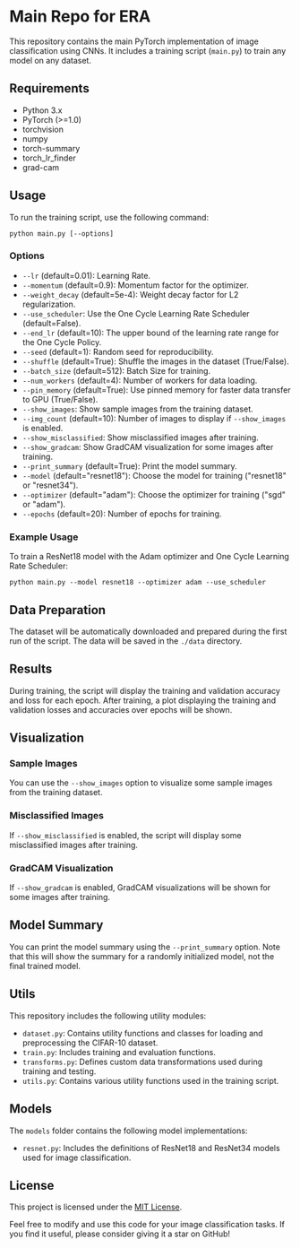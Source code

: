 # Main Repo for ERA

This repository contains the main PyTorch implementation of image classification using CNNs. It includes a training script (`main.py`) to train any model on any dataset.

## Requirements

- Python 3.x
- PyTorch (>=1.0)
- torchvision
- numpy
- torch-summary
- torch_lr_finder
- grad-cam

## Usage

To run the training script, use the following command:

```
python main.py [--options]
```

### Options

- `--lr` (default=0.01): Learning Rate.
- `--momentum` (default=0.9): Momentum factor for the optimizer.
- `--weight_decay` (default=5e-4): Weight decay factor for L2 regularization.
- `--use_scheduler`: Use the One Cycle Learning Rate Scheduler (default=False).
- `--end_lr` (default=10): The upper bound of the learning rate range for the One Cycle Policy.
- `--seed` (default=1): Random seed for reproducibility.
- `--shuffle` (default=True): Shuffle the images in the dataset (True/False).
- `--batch_size` (default=512): Batch Size for training.
- `--num_workers` (default=4): Number of workers for data loading.
- `--pin_memory` (default=True): Use pinned memory for faster data transfer to GPU (True/False).
- `--show_images`: Show sample images from the training dataset.
- `--img_count` (default=10): Number of images to display if `--show_images` is enabled.
- `--show_misclassified`: Show misclassified images after training.
- `--show_gradcam`: Show GradCAM visualization for some images after training.
- `--print_summary` (default=True): Print the model summary.
- `--model` (default="resnet18"): Choose the model for training ("resnet18" or "resnet34").
- `--optimizer` (default="adam"): Choose the optimizer for training ("sgd" or "adam").
- `--epochs` (default=20): Number of epochs for training.

### Example Usage

To train a ResNet18 model with the Adam optimizer and One Cycle Learning Rate Scheduler:

```
python main.py --model resnet18 --optimizer adam --use_scheduler
```

## Data Preparation

The dataset will be automatically downloaded and prepared during the first run of the script. The data will be saved in the `./data` directory.

## Results

During training, the script will display the training and validation accuracy and loss for each epoch. After training, a plot displaying the training and validation losses and accuracies over epochs will be shown.

## Visualization

### Sample Images

You can use the `--show_images` option to visualize some sample images from the training dataset.

### Misclassified Images

If `--show_misclassified` is enabled, the script will display some misclassified images after training.

### GradCAM Visualization

If `--show_gradcam` is enabled, GradCAM visualizations will be shown for some images after training.

## Model Summary

You can print the model summary using the `--print_summary` option. Note that this will show the summary for a randomly initialized model, not the final trained model.

## Utils

This repository includes the following utility modules:

- `dataset.py`: Contains utility functions and classes for loading and preprocessing the CIFAR-10 dataset.
- `train.py`: Includes training and evaluation functions.
- `transforms.py`: Defines custom data transformations used during training and testing.
- `utils.py`: Contains various utility functions used in the training script.

## Models

The `models` folder contains the following model implementations:

- `resnet.py`: Includes the definitions of ResNet18 and ResNet34 models used for image classification.

## License

This project is licensed under the [MIT License](https://chat.openai.com/LICENSE).

Feel free to modify and use this code for your image classification tasks. If you find it useful, please consider giving it a star on GitHub!
